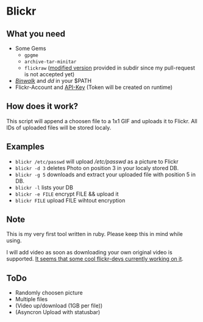 Blickr
======

What you need
-------------

- Some Gems
  - `gpgme`
  - `archive-tar-minitar`
  - `flickraw` ([modified version] provided in subdir since my pull-request is not accepted yet)
- *[Binwalk]* and *dd* in your $PATH
- Flickr-Account and [API-Key] (Token will be created on runtime)

How does it work?
-----------------
This script will append a choosen file to a 1x1 GIF and uploads it to Flickr.
All IDs of uploaded files will be stored localy.

Examples
--------
- `blickr /etc/passwd` will upload */etc/passwd* as a picture to Flickr
- `blickr -d 3` deletes Photo on position 3 in your localy stored DB.
- `blickr -g 5` downloads and extract your uploaded file with position 5 in DB.
- `blickr -l` lists your DB
- `blickr -e FILE` encrypt FILE && upload it
- `blickr FILE` upload FILE wihtout encryption

Note
----
This is my very first tool written in ruby. Please keep this in mind while using.

I will add video as soon as downloading your own original video is supported. [It seems that some cool flickr-devs currently working on it].

ToDo
----
* Randomly choosen picture
* Multiple files
* (Video up/download (1GB per file))
* (Asyncron Upload with statusbar)

[API-Key]: http://www.flickr.com/services/apps/create/apply/
[Binwalk]: http://code.google.com/p/binwalk/
[modified version]: https://github.com/Lem/flickraw
[It seems that some cool flickr-devs currently working on it]: http://www.flickr.com/help/forum/en-us/72157633536541721/72157634253091789/
